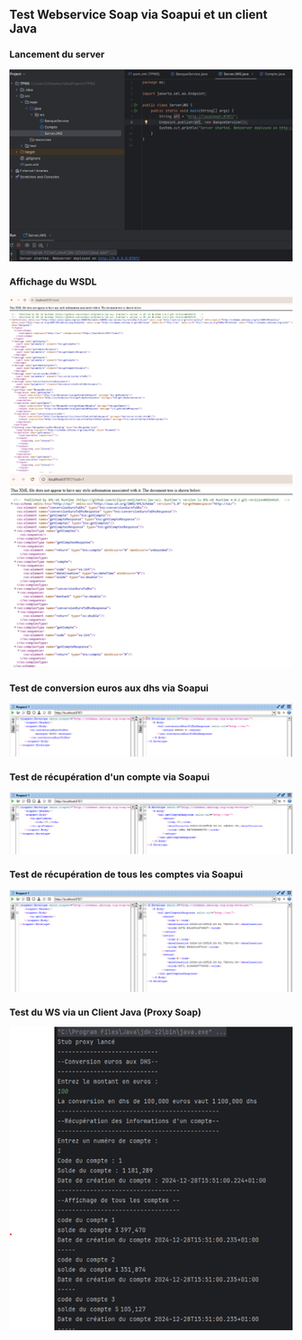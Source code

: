
<h2>Test Webservice Soap via Soapui et un client Java</h2>
<h3>Lancement du server</h3>
<img src="Captures/captures_server_ws.png">
<h3>Affichage du WSDL</h3>
<img src="Captures/captures_wsdl_1.png">
<img src="Captures/captures_wsdl_2.png">
<h3>Test de conversion euros aux dhs via Soapui</h3>
<img src="Captures/captures_test_soapui_1.png">
<h3>Test de récupération d'un compte via Soapui</h3>
<img src="Captures/captures_test_soapui_2.png">
<h3>Test de récupération de tous les comptes via Soapui</h3>
<img src="Captures/captures_test_soapui_3.png">
<h3>Test du WS via un Client Java (Proxy Soap)</h3>
<img src="Captures/captures_test_client_WS.png">